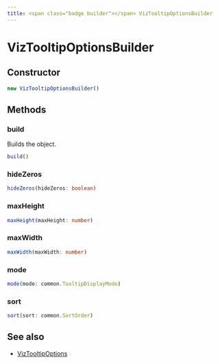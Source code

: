 ```yaml
---
title: <span class="badge builder"></span> VizTooltipOptionsBuilder
---
```

# <span class="badge builder"></span> VizTooltipOptionsBuilder

## Constructor

```typescript
new VizTooltipOptionsBuilder()
```
## Methods

### <span class="badge object-method"></span> build

Builds the object.

```typescript
build()
```

### <span class="badge object-method"></span> hideZeros

```typescript
hideZeros(hideZeros: boolean)
```

### <span class="badge object-method"></span> maxHeight

```typescript
maxHeight(maxHeight: number)
```

### <span class="badge object-method"></span> maxWidth

```typescript
maxWidth(maxWidth: number)
```

### <span class="badge object-method"></span> mode

```typescript
mode(mode: common.TooltipDisplayMode)
```

### <span class="badge object-method"></span> sort

```typescript
sort(sort: common.SortOrder)
```

## See also

 * <span class="badge object-type-interface"></span> [VizTooltipOptions](./object-VizTooltipOptions.md)
